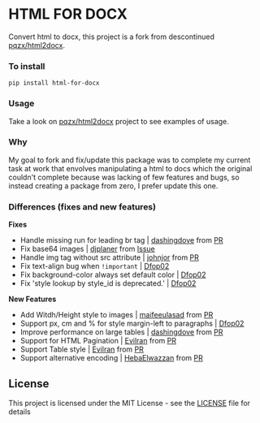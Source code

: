 # HTML FOR DOCX
Convert html to docx, this project is a fork from descontinued [pqzx/html2docx](https://github.com/pqzx/html2docx).

### To install

`pip install html-for-docx`

### Usage

Take a look on [pqzx/html2docx](https://github.com/pqzx/html2docx) project to see examples of usage.

### Why

My goal to fork and fix/update this package was to complete my current task at work that envolves manipulating a html to docs which the original couldn't complete because was lacking of few features and bugs, so instead creating a package from zero, I prefer update this one.

### Differences (fixes and new features)

**Fixes**
- Handle missing run for leading br tag | [dashingdove](https://github.com/dashingdove) from [PR](https://github.com/pqzx/html2docx/pull/53)
- Fix base64 images | [djplaner](https://github.com/djplaner) from [Issue](https://github.com/pqzx/html2docx/issues/28#issuecomment-1052736896)
- Handle img tag without src attribute | [johnjor](https://github.com/johnjor) from [PR](https://github.com/pqzx/html2docx/pull/63)
- Fix text-align bug when `!important` | [Dfop02](https://github.com/dfop02)
- Fix background-color always set default color | [Dfop02](https://github.com/dfop02)
- Fix 'style lookup by style_id is deprecated.' | [Dfop02](https://github.com/dfop02)

**New Features**
- Add Witdh/Height style to images | [maifeeulasad](https://github.com/maifeeulasad) from [PR](https://github.com/pqzx/html2docx/pull/29)
- Support px, cm and % for style margin-left to paragraphs | [Dfop02](https://github.com/dfop02)
- Improve performance on large tables | [dashingdove](https://github.com/dashingdove) from [PR](https://github.com/pqzx/html2docx/pull/58)
- Support for HTML Pagination | [Evilran](https://github.com/Evilran) from [PR](https://github.com/pqzx/html2docx/pull/39)
- Support Table style | [Evilran](https://github.com/Evilran) from [PR](https://github.com/pqzx/html2docx/pull/39)
- Support alternative encoding | [HebaElwazzan](https://github.com/HebaElwazzan) from [PR](https://github.com/pqzx/html2docx/pull/59)

## License

This project is licensed under the MIT License - see the [LICENSE](LICENSE) file for details
